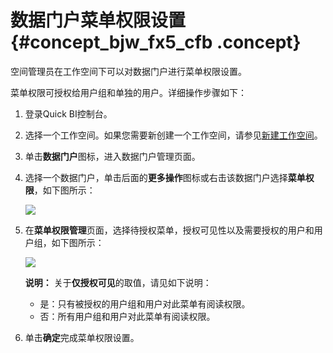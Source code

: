 # 数据门户菜单权限设置 {#concept_bjw_fx5_cfb .concept}

空间管理员在工作空间下可以对数据门户进行菜单权限设置。

菜单权限可授权给用户组和单独的用户。详细操作步骤如下：

1.  登录Quick BI控制台。
2.  选择一个工作空间。如果您需要新创建一个工作空间，请参见[新建工作空间](cn.zh-CN/用户指南/组织管理/新建工作空间.md#)。
3.  单击**数据门户**图标，进入数据门户管理页面。
4.  选择一个数据门户，单击后面的**更多操作**图标或右击该数据门户选择**菜单权限**，如下图所示：

    ![](http://static-aliyun-doc.oss-cn-hangzhou.aliyuncs.com/assets/img/21322/154443850412558_zh-CN.png)

5.  在**菜单权限管理**页面，选择待授权菜单，授权可见性以及需要授权的用户和用户组，如下图所示：

    ![](http://static-aliyun-doc.oss-cn-hangzhou.aliyuncs.com/assets/img/20216/154443850411716_zh-CN.png)

    **说明：** 关于**仅授权可见**的取值，请见如下说明：

    -   是：只有被授权的用户组和用户对此菜单有阅读权限。
    -   否：所有用户组和用户对此菜单有阅读权限。
6.  单击**确定**完成菜单权限设置。


